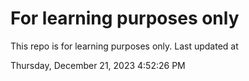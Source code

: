 # For learning purposes only
This repo is for learning purposes only.
Last updated at

Thursday, December 21, 2023 4:52:26 PM

